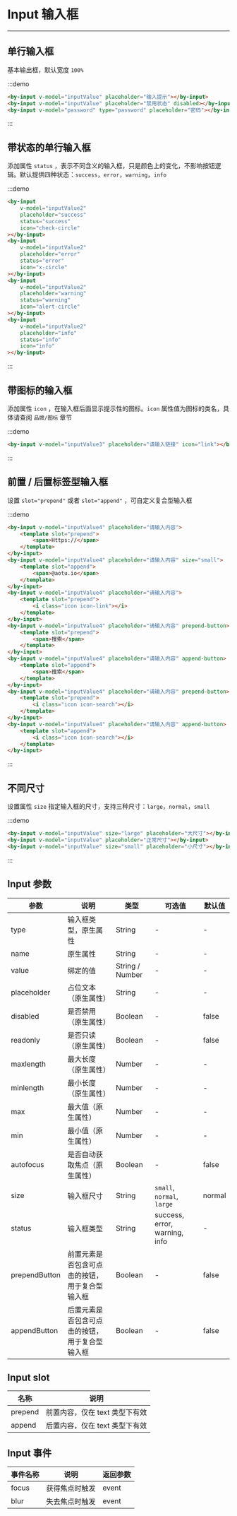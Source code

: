 # Input 输入框

---

## 单行输入框

基本输出框，默认宽度 `100%`

:::demo

```html
<by-input v-model="inputValue" placeholder="输入提示"></by-input>
<by-input v-model="inputValue" placeholder="禁用状态" disabled></by-input>
<by-input v-model="password" type="password" placeholder="密码"></by-input>
```

:::

## 带状态的单行输入框

添加属性 `status` ，表示不同含义的输入框，只是颜色上的变化，不影响按钮逻辑。默认提供四种状态：`success`，`error`，`warning`，`info`

:::demo

```html
<by-input
    v-model="inputValue2"
    placeholder="success"
    status="success"
    icon="check-circle"
></by-input>
<by-input
    v-model="inputValue2"
    placeholder="error"
    status="error"
    icon="x-circle"
></by-input>
<by-input
    v-model="inputValue2"
    placeholder="warning"
    status="warning"
    icon="alert-circle"
></by-input>
<by-input
    v-model="inputValue2"
    placeholder="info"
    status="info"
    icon="info"
></by-input>
```

:::

## 带图标的输入框

添加属性 `icon` ，在输入框后面显示提示性的图标。`icon` 属性值为图标的类名，具体请查阅 `品牌/图标` 章节

:::demo

```html
<by-input v-model="inputValue3" placeholder="请输入链接" icon="link"></by-input>
```

:::

## 前置 / 后置标签型输入框

设置 `slot="prepend"` 或者 `slot="append"` ，可自定义复合型输入框

:::demo

```html
<by-input v-model="inputValue4" placeholder="请输入内容">
    <template slot="prepend">
        <span>Https://</span>
    </template>
</by-input>
<by-input v-model="inputValue4" placeholder="请输入内容" size="small">
    <template slot="append">
        <span>@aotu.io</span>
    </template>
</by-input>
<by-input v-model="inputValue4" placeholder="请输入内容">
    <template slot="prepend">
        <i class="icon icon-link"></i>
    </template>
</by-input>
<by-input v-model="inputValue4" placeholder="请输入内容" prepend-button>
    <template slot="prepend">
        <span>搜索</span>
    </template>
</by-input>
<by-input v-model="inputValue4" placeholder="请输入内容" append-button>
    <template slot="append">
        <span>搜索</span>
    </template>
</by-input>
<by-input v-model="inputValue4" placeholder="请输入内容" prepend-button>
    <template slot="prepend">
        <i class="icon icon-search"></i>
    </template>
</by-input>
<by-input v-model="inputValue4" placeholder="请输入内容" append-button>
    <template slot="append">
        <i class="icon icon-search"></i>
    </template>
</by-input>
```

:::

## 不同尺寸

设置属性 `size` 指定输入框的尺寸，支持三种尺寸：`large`，`normal`，`small`

:::demo

```html
<by-input v-model="inputValue" size="large" placeholder="大尺寸"></by-input>
<by-input v-model="inputValue" placeholder="正常尺寸"></by-input>
<by-input v-model="inputValue" size="small" placeholder="小尺寸"></by-input>
```

:::

<!-- ## 特殊属性 mobile

mobile

:::demo

```html

<by-input v-model="mobileValue" special="mobile" size="small" placeholder="请输入手机号"></by-input>

```

::: -->

## Input 参数

| 参数          | 说明                                           | 类型            | 可选值                        | 默认值 |
| ------------- | ---------------------------------------------- | --------------- | ----------------------------- | ------ |
| type          | 输入框类型，原生属性                           | String          | -                             | -      |
| name          | 原生属性                                       | String          | -                             | -      |
| value         | 绑定的值                                       | String / Number | -                             | -      |
| placeholder   | 占位文本（原生属性）                           | String          | -                             | -      |
| disabled      | 是否禁用（原生属性）                           | Boolean         | -                             | false  |
| readonly      | 是否只读（原生属性）                           | Boolean         | -                             | false  |
| maxlength     | 最大长度（原生属性）                           | Number          | -                             | -      |
| minlength     | 最小长度（原生属性）                           | Number          | -                             | -      |
| max           | 最大值（原生属性）                             | Number          | -                             | -      |
| min           | 最小值（原生属性）                             | Number          | -                             | -      |
| autofocus     | 是否自动获取焦点（原生属性）                   | Boolean         | -                             | false  |
| size          | 输入框尺寸                                     | String          | `small`, `normal`, `large`    | normal |
| status        | 输入框类型                                     | String          | success, error, warning, info | -      |
| prependButton | 前置元素是否包含可点击的按钮，用于复合型输入框 | Boolean         | -                             | false  |
| appendButton  | 后置元素是否包含可点击的按钮，用于复合型输入框 | Boolean         | -                             | false  |

## Input slot

| 名称    | 说明                           |
| ------- | ------------------------------ |
| prepend | 前置内容，仅在 text 类型下有效 |
| append  | 后置内容，仅在 text 类型下有效 |

## Input 事件

| 事件名称 | 说明           | 返回参数 |
| -------- | -------------- | -------- |
| focus    | 获得焦点时触发 | event    |
| blur     | 失去焦点时触发 | event    |

<script>
export default {
  data() {
    return {
      mobileValue:'',
      inputValue: '',
      inputValue2: '',
      inputValue3: '',
      inputValue4: '',
      password: ''
    }
  }
}
</script>

<style lang="scss" scoped>
.by-input {
  width: 200px;

  & + .by-input {
    margin-top: 15px;
  }
}
</style>
